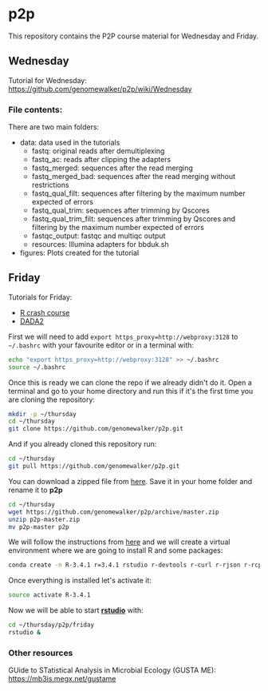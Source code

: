 # p2p

This repository contains the P2P course material for Wednesday and Friday.

## Wednesday

Tutorial for Wednesday: <https://github.com/genomewalker/p2p/wiki/Wednesday>

### File contents:

There are two main folders:

-   data: data used in the tutorials
    -   fastq: original reads after demultiplexing
    -   fastq_ac: reads after clipping the adapters
    -   fastq_merged: sequences after the read merging
    -   fastq_merged_bad: sequences after the read merging without restrictions
    -   fastq_qual_filt: sequences after filtering by the maximum number expected of errors
    -   fastq_qual_trim: sequences after trimming by Qscores
    -   fastq_qual_trim_filt: sequences after trimming by Qscores and filtering by the maximum number expected of errors
    -   fastqc_output: fastqc and multiqc output
    -   resources: Illumina adapters for bbduk.sh
-   figures: Plots created for the tutorial

## Friday

Tutorials for Friday:

-   [R crash course](https://rawgit.com/genomewalker/p2p/master/friday/P2P_r_crash_course.html)
-   [DADA2]((https://rawgit.com/genomewalker/p2p/master/friday/P2P_dada_intro.html))

First we will need to add `export https_proxy=http://webproxy:3128` to `~/.bashrc` with your favourite editor or in a terminal with:

```bash
echo "export https_proxy=http://webproxy:3128" >> ~/.bashrc
source ~/.bashrc
```

Once this is ready we can clone the repo if we already didn't do it. Open a terminal and go to your home directory and run this if it's the first time you are cloning the repository:

```bash
mkdir -p ~/thursday
cd ~/thursday
git clone https://github.com/genomewalker/p2p.git
```

And if you already cloned this repository run:

```bash
cd ~/thursday
git pull https://github.com/genomewalker/p2p.git
```

You can download a zipped file from [here](https://github.com/genomewalker/p2p/archive/master.zip). Save it in your home folder and rename it to **p2p**

```bash
cd ~/thursday
wget https://github.com/genomewalker/p2p/archive/master.zip
unzip p2p-master.zip
mv p2p-master p2p
```

We will follow the instructions from [here](https://github.com/genomewalker/p2p/wiki/Wednesday#getting-ready) and we will create a virtual environment where we are going to install R and some packages:

```bash
conda create -n R-3.4.1 r=3.4.1 rstudio r-devtools r-curl r-rjson r-rcpp r-tidyverse r-vegan bioconductor-dada2 bioconductor-phyloseq r-nycflights13 bioconductor-metagenomeseq r-ggrepel
```

Once everything is installed let's activate it:

```bash
source activate R-3.4.1
```

Now we will be able to start [**rstudio**](https://www.rstudio.com/) with:

```bash
cd ~/thursday/p2p/friday
rstudio &
```

### Other resources

GUide to STatistical Analysis in Microbial Ecology (GUSTA ME): <https://mb3is.megx.net/gustame>
